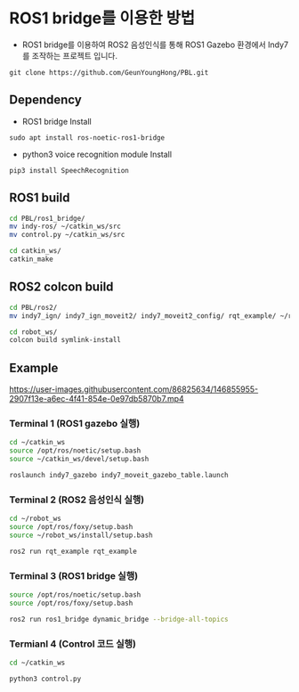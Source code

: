 # ROS1 bridge를 이용한 방법

* ROS1 bridge를 이용하여 ROS2 음성인식를 통해 ROS1 Gazebo 환경에서 Indy7를 조작하는 프로젝트 입니다.
```
git clone https://github.com/GeunYoungHong/PBL.git
```

## Dependency

- ROS1 bridge Install 
```
sudo apt install ros-noetic-ros1-bridge
```
- python3 voice recognition module Install 
```
pip3 install SpeechRecognition
```

## ROS1 build
```bash
cd PBL/ros1_bridge/
mv indy-ros/ ~/catkin_ws/src
mv control.py ~/catkin_ws/src

cd catkin_ws/
catkin_make
```

## ROS2 colcon build
```bash
cd PBL/ros2/
mv indy7_ign/ indy7_ign_moveit2/ indy7_moveit2_config/ rqt_example/ ~/robot_ws/src

cd robot_ws/
colcon build symlink-install
```

## Example

https://user-images.githubusercontent.com/86825634/146855955-2907f13e-a6ec-4f41-854e-0e97db5870b7.mp4

### Terminal 1 (ROS1 gazebo 실행)
```bash
cd ~/catkin_ws
source /opt/ros/noetic/setup.bash
source ~/catkin_ws/devel/setup.bash

roslaunch indy7_gazebo indy7_moveit_gazebo_table.launch
```

### Terminal 2 (ROS2 음성인식 실행)
```bash
cd ~/robot_ws
source /opt/ros/foxy/setup.bash
source ~/robot_ws/install/setup.bash

ros2 run rqt_example rqt_example
```

### Terminal 3 (ROS1 bridge 실행)
```bash
source /opt/ros/noetic/setup.bash
source /opt/ros/foxy/setup.bash

ros2 run ros1_bridge dynamic_bridge --bridge-all-topics
```

### Termianl 4 (Control 코드 실행)
```bash
cd ~/catkin_ws

python3 control.py
```
